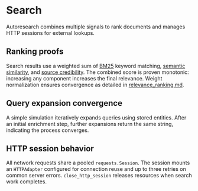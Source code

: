 # Search

Autoresearch combines multiple signals to rank documents and manages
HTTP sessions for external lookups.

## Ranking proofs

Search results use a weighted sum of [BM25](bm25.md) keyword matching,
[semantic similarity](semantic_similarity.md), and
[source credibility](source_credibility.md). The combined score is
proven monotonic: increasing any component increases the final
relevance. Weight normalization ensures convergence as detailed in
[relevance_ranking.md](relevance_ranking.md).

## Query expansion convergence

A simple simulation iteratively expands queries using stored entities.
After an initial enrichment step, further expansions return the same
string, indicating the process converges.

## HTTP session behavior

All network requests share a pooled `requests.Session`. The session
mounts an `HTTPAdapter` configured for connection reuse and up to three
retries on common server errors. `close_http_session` releases resources
when search work completes.
